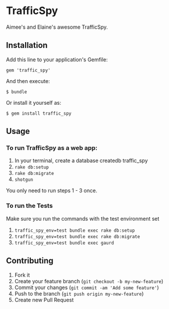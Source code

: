 # TrafficSpy

Aimee's and Elaine's awesome TrafficSpy.

## Installation

Add this line to your application's Gemfile:

    gem 'traffic_spy'

And then execute:

    $ bundle

Or install it yourself as:

    $ gem install traffic_spy

## Usage

### To run TrafficSpy as a web app:
1. In your terminal, create a database
    createdb traffic_spy
2. `rake db:setup`
3. `rake db:migrate`
4. `shotgun`

You only need to run steps 1 - 3 once.

### To run the Tests
Make sure you run the commands with the test environment set

1. `traffic_spy_env=test bundle exec rake db:setup`
2. `traffic_spy_env=test bundle exec rake db:migrate`
3. `traffic_spy_env=test bundle exec gaurd`

## Contributing

1. Fork it
2. Create your feature branch (`git checkout -b my-new-feature`)
3. Commit your changes (`git commit -am 'Add some feature'`)
4. Push to the branch (`git push origin my-new-feature`)
5. Create new Pull Request
